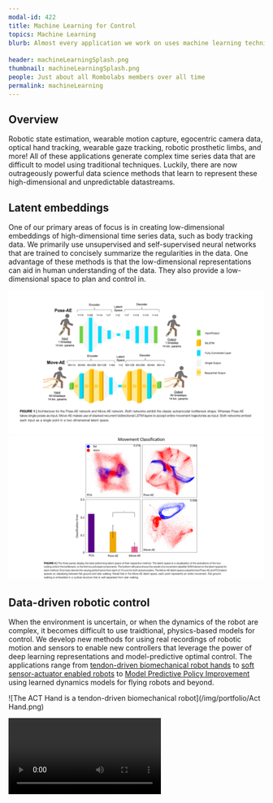```yaml
---
modal-id: 422
title: Machine Learning for Control
topics: Machine Learning 
blurb: Almost every application we work on uses machine learning techniques. We focus on data-driven discovery of representations that help us understand sensor data and control complex devices. 

header: machineLearningSplash.png
thumbnail: machineLearningSplash.png
people: Just about all Rombolabs members over all time
permalink: machineLearning
---
```



## Overview
Robotic state estimation, wearable motion capture, egocentric camera data, optical hand tracking, wearable gaze tracking, robotic prosthetic limbs, and more! All of these applications generate complex time series data that are difficult to model using traditional techniques. Luckily, there are now outrageously powerful data science methods that learn to represent these high-dimensional and unpredictable datastreams. 

## Latent embeddings
One of our primary areas of focus is in creating low-dimensional embeddings of high-dimensional time series data, such as body tracking data. We primarily use unsupervised and self-supervised neural networks that are trained to concisely summarize the regularities in the data. One advantage of these methods is that the low-dimensional representations can aid in human understanding of the data. They also provide a low-dimensional space to plan and control in. 

<img src="/media/gaitAutoencoders.png">

<img src="/media/activityLatent.png">

## Data-driven robotic control

When the environment is uncertain, or when the dynamics of the robot are complex, it becomes difficult to use traidtional, physics-based models for control. We develop new methods for using real recordings of robotic motion and sensors to enable new controllers that leverage the power of deep learning representations and model-predictive optimal control. The applications range from [tendon-driven biomechanical robot hands](https://ieeexplore.ieee.org/abstract/document/6224650) to [soft sensor-actuator enabled robots](https://www.mdpi.com/2076-0825/10/2/30) to [Model Predictive Policy Improvement](https://arxiv.org/abs/1503.00330) using learned dynamics models for flying robots and beyond. 
  
![The ACT Hand is a tendon-driven biomechanical robot](/img/portfolio/Act Hand.png)

<video src="/media/QuadSmasherChasing.mp4" >
</video>
<!-- ![Model-predictive Policy Improvement (MPPI) parallelized on a GPU using data-derived dynamic models](QuadSmasherChasing.wmv)  -->

